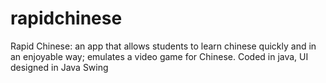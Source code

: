 # rapidchinese
Rapid Chinese: an app that allows students to learn chinese quickly and in an enjoyable way; emulates a video game for Chinese. Coded in java, UI designed in Java Swing

